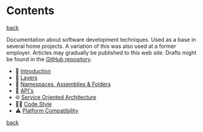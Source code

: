 Contents 
========

[back](https://jjvanzon.github.io/)

Documentation about software development techniques. Used as a base in several home projects. A variation of this was also used at a former employer. Articles may gradually be published to this web site. Drafts might be found in the [GitHub repository](https://github.com/jjvanzon/JJs-Reference-Architecture).  

- 📢 [Introduction](introduction.md)
- 🧅 [Layers](layers.md)
- 🍱 [Namespaces, Assemblies & Folders](namespaces-assemblies-and-folders.md)
- 🎁 [API's](apis.md)
- 🌐 [Service Oriented Architecture](service-oriented-architecture.md)
- 👨‍💻 [Code Style](code-style.md)
- ⚠ [Platform Compatibility](misc-docs/platform-compatibility.md)

[back](https://jjvanzon.github.io/)
